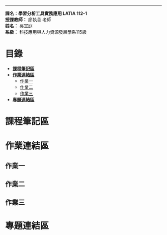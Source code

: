 ***
**課名：學習分析工具實務應用 LATIA 112-1**  
**授課教師：** 廖執善 老師  
**姓名：** 吳宜庭  
**系級：** 科技應用與人力資源發展學系115級  
  
# 目錄
* [**課程筆記區**](https://github.com/ett9292/LATIA112-1/edit/main/README.md#%E8%AA%B2%E7%A8%8B%E7%AD%86%E8%A8%98%E5%8D%80)  
* [**作業連結區**](https://github.com/ett9292/LATIA112-1/edit/main/README.md#%E4%BD%9C%E6%A5%AD%E9%80%A3%E7%B5%90%E5%8D%80)  
  * [作業一](https://github.com/ett9292/LATIA112-1/edit/main/README.md#%E4%BD%9C%E6%A5%AD%E4%B8%80)  
  * [作業二](https://github.com/ett9292/LATIA112-1/edit/main/README.md#%E4%BD%9C%E6%A5%AD%E4%BA%8C)
  * [作業三](https://github.com/ett9292/LATIA112-1/edit/main/README.md#%E4%BD%9C%E6%A5%AD%E4%B8%89)
* [**專題連結區**](https://github.com/ett9292/LATIA112-1/edit/main/README.md#%E5%B0%88%E9%A1%8C%E9%80%A3%E7%B5%90%E5%8D%80)

# 課程筆記區 
# 作業連結區 
## 作業一
## 作業二
## 作業三
# 專題連結區
